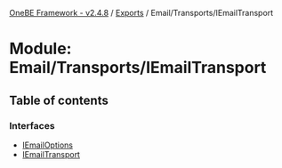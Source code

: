 [OneBE Framework - v2.4.8](../README.md) / [Exports](../modules.md) / Email/Transports/IEmailTransport

# Module: Email/Transports/IEmailTransport

## Table of contents

### Interfaces

- [IEmailOptions](../interfaces/Email_Transports_IEmailTransport.IEmailOptions.md)
- [IEmailTransport](../interfaces/Email_Transports_IEmailTransport.IEmailTransport.md)

